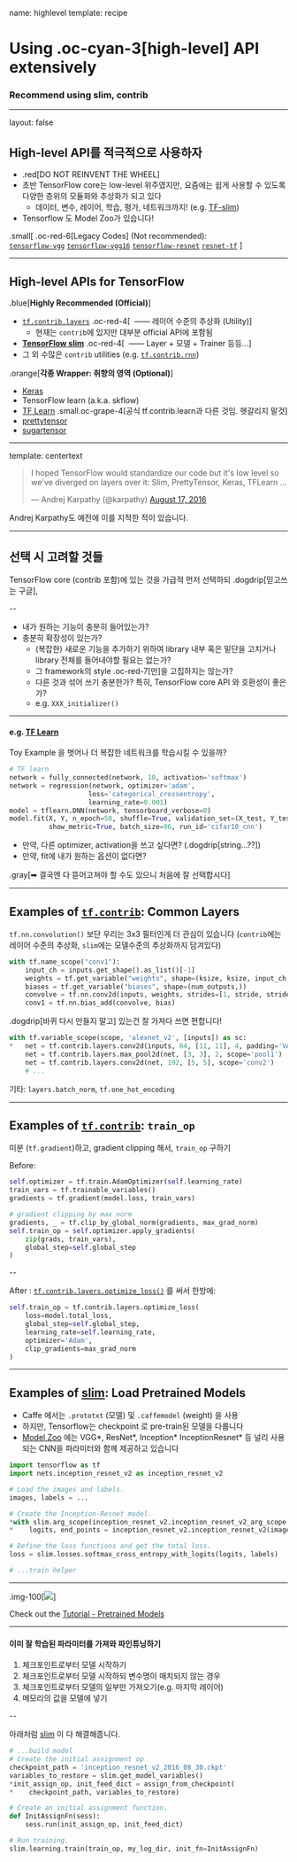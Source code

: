 name: highlevel
template: recipe

# Using .oc-cyan-3[high-level] API extensively

### Recommend using slim, contrib

---

layout: false

## High-level API를 적극적으로 사용하자

- .red[DO NOT REINVENT THE WHEEL]
- 초반 TensorFlow core는 low-level 위주였지만,
  요즘에는 쉽게 사용할 수 있도록 다양한 층위의 모듈화와 추상화가 되고 있다
    - 데이터, 변수, 레이어, 학습, 평가, 네트워크까지! (e.g. [TF-slim](https://github.com/tensorflow/tensorflow/tree/master/tensorflow/contrib/slim))
- Tensorflow 도 Model Zoo가 있습니다!


.small[
.oc-red-6[Legacy Codes] (Not recommended): <br/>
[`tensorflow-vgg`](https://github.com/machrisaa/tensorflow-vgg)
[`tensorflow-vgg16`](https://github.com/ry/tensorflow-vgg16)
[`tensorflow-resnet`](https://github.com/ry/tensorflow-resnet)
[`resnet-tf`](https://github.com/xuyuwei/resnet-tf)
]



---

## High-level APIs for TensorFlow

.blue[**Highly Recommended (Official)**]

- [`tf.contrib.layers`][contrib-layers]
  .oc-red-4[&nbsp;&nbsp;&#x2014;&#x2014; 레이어 수준의 추상화 (Utility)]
    - 현재는 `contrib`에 있지만 대부분 official API에 포함됨
- [**TensorFlow slim**][slim]       .oc-red-4[&nbsp;&nbsp;&#x2014;&#x2014; Layer + 모델 + Trainer 등등...]
- 그 외 수많은 `contrib` utilities (e.g. [`tf.contrib.rnn`][contrib-rnn])

.orange[**각종 Wrapper: 취향의 영역 (Optional)**]

- [Keras][keras]
- TensorFlow learn (a.k.a. skflow)
- [TF Learn][tflearn]  .small.oc-grape-4[공식 tf.contrib.learn과 다른 것임. 헷갈리지 말것]
- [prettytensor]
- [sugartensor]

[contrib]: https://github.com/tensorflow/tensorflow/tree/master/tensorflow/contrib/
[contrib-layers]: https://github.com/tensorflow/tensorflow/tree/master/tensorflow/contrib/layers
[contrib-rnn]: https://github.com/tensorflow/tensorflow/blob/master/tensorflow/contrib/rnn/python/ops/core_rnn.py
[slim]: https://github.com/tensorflow/models/tree/master/slim
[keras]: https://keras.io/
[tflearn]: http://tflearn.org/
[prettytensor]: https://github.com/google/prettytensor
[sugartensor]: https://github.com/buriburisuri/sugartensor



---

template: centertext



<blockquote class="twitter-tweet" data-lang="en"><p lang="en" dir="ltr">I hoped TensorFlow would standardize our code but it&#39;s low level so we&#39;ve diverged on layers over it: Slim, PrettyTensor, Keras, TFLearn ...</p>&mdash; Andrej Karpathy (@karpathy) <a href="https://twitter.com/karpathy/status/765734518594547712">August 17, 2016</a></blockquote>


Andrej Karpathy도 예전에 이를 지적한 적이 있습니다.

---

## 선택 시 고려할 것들

TensorFlow core (contrib 포함)에 있는 것을 가급적 먼저 선택하되
.dogdrip[믿고쓰는 구글],



--

- 내가 원하는 기능이 충분히 들어있는가?
- 충분히 확장성이 있는가?
  - (복잡한) 새로운 기능을 추가하기 위하여 library 내부 혹은 밑단을 고치거나 library 전체를 들어내야할 필요는 없는가?
  -  그 framework의 style .oc-red-7[만]을 고집하지는 않는가?
  - 다른 것과 섞어 쓰기 충분한가? 특히, TensorFlow core API 와 호환성이 좋은가?
  - e.g. `XXX_initializer()`

---

#### e.g. [TF Learn][TFlearn]


Toy Example 을 벗어나 더 복잡한 네트워크를 학습시킬 수 있을까?

```python
# TF learn
network = fully_connected(network, 10, activation='softmax')
network = regression(network, optimizer='adam',
                    loss='categorical_crossentropy',
                    learning_rate=0.001)
model = tflearn.DNN(network, tensorboard_verbose=0)
model.fit(X, Y, n_epoch=50, shuffle=True, validation_set=(X_test, Y_test),
          show_metric=True, batch_size=96, run_id='cifar10_cnn')
```

- 만약, 다른 optimizer, activation을 쓰고 싶다면? (.dogdrip[string...??])
- 만약, fit에 내가 원하는 옵션이 없다면?

.gray[➡ 결국엔 다 뜯어고쳐야 할 수도 있으니 처음에 잘 선택합시다]



---

## Examples of [`tf.contrib`][contrib]: Common Layers

`tf.nn.convolution()` 보단 우리는 3x3 필터인게 더 관심이 있습니다
(`contrib`에는 레이어 수준의 추상화, `slim`에는 모델수준의 추상화까지 담겨있다)

```python
with tf.name_scope("conv1"):
    input_ch = inputs.get_shape().as_list()[-1]
    weights = tf.get_variable("weights", shape=(ksize, ksize, input_ch, num_outputs))
    biases = tf.get_variable("biases", shape=(num_outputs,))
    convolve = tf.nn.conv2d(inputs, weights, strides=[1, stride, stride, 1], padding=padding)
    conv1 = tf.nn.bias_add(convolve, bias)
```

.dogdrip[바퀴 다시 만들지 말고] 있는건 잘 가져다 쓰면 편합니다!

```python
with tf.variable_scope(scope, 'alexnet_v2', [inputs]) as sc:
*   net = tf.contrib.layers.conv2d(inputs, 64, [11, 11], 4, padding='VALID', scope='conv1')
    net = tf.contrib.layers.max_pool2d(net, [3, 3], 2, scope='pool1')
    net = tf.contrib.layers.conv2d(net, 192, [5, 5], scope='conv2')
    # ...
```

기타: `layers.batch_norm`, `tf.one_hot_encoding`






---

## Examples of [`tf.contrib`][contrib]: `train_op`

미분 (`tf.gradient`)하고, gradient clipping 해서, `train_op` 구하기

Before:

```python
self.optimizer = tf.train.AdamOptimizer(self.learning_rate)
train_vars = tf.trainable_variables()
gradients = tf.gradient(model.loss, train_vars)

# gradient clipping by max norm
gradients, _ = tf.clip_by_global_norm(gradients, max_grad_norm)
self.train_op = self.optimizer.apply_gradients(
    zip(grads, train_vars),
    global_step=self.global_step
)
```



--

After :
<span data-balloon-pos="down" data-balloon-break data-balloon="tf.contrib.layers.optimize_loss(&#10; loss,&#10; global_step,&#10; learning_rate,&#10; optimizer,&#10; gradient_noise_scale=None,&#10; gradient_multipliers=None,&#10; clip_gradients=None,&#10; learning_rate_decay_fn=None, &#10; update_ops=None,&#10; variables=None,&#10; name=None,&#10; summaries=None,&#10; colocate_gradients_with_ops=False)">
[`tf.contrib.layers.optimize_loss()`][tf_optimize_loss]
</span>
를 써서 한방에:

[tf_optimize_loss]: https://www.tensorflow.org/api_docs/python/contrib.layers/optimization#optimize_loss

```python
self.train_op = tf.contrib.layers.optimize_loss(
    loss=model.total_loss,
    global_step=self.global_step,
    learning_rate=self.learning_rate,
    optimizer='Adam',
    clip_gradients=max_grad_norm
)
```



---

## Examples of [slim][slim]: Load Pretrained Models

- Caffe 에서는 `.prototxt` (모델) 및 `.caffemodel` (weight) 을 사용
- 하지만, Tensorflow는 checkpoint 로 pre-train된 모델을 다룹니다
- [Model Zoo](https://github.com/tensorflow/models/tree/master/slim#pre-trained-models) 에는 VGG\*, ResNet\*, Inception\* InceptionResnet\* 등 널리 사용되는 CNN을 파라미터와 함께 제공하고 있습니다

```python
import tensorflow as tf
import nets.inception_resnet_v2 as inception_resnet_v2

# Load the images and labels.
images, labels = ...

# Create the Inception-Resnet model.
*with slim.arg_scope(inception_resnet_v2.inception_resnet_v2_arg_scope()):
*    logits, end_points = inception_resnet_v2.inception_resnet_v2(images)

# Define the loss functions and get the total loss.
loss = slim.losses.softmax_cross_entropy_with_logits(logits, labels)

# ...train helper
```



---

.img-100[![](images/tensorflow-model-zoo.png)]

Check out the [Tutorial - Pretrained Models](https://github.com/tensorflow/models/tree/master/slim#pre-trained-models)



---

#### 이미 잘 학습된 파라미터를 가져와 파인튜닝하기


1. 체크포인트로부터 모델 시작하기
2. 체크포인트로부터 모델 시작하되 변수명이 매치되지 않는 경우
3. 체크포인트로부터 모델의 일부만 가져오기(e.g. 마지막 레이어)
4. 메모리의 값을 모델에 넣기

--

아래처럼 [slim](https://github.com/tensorflow/tensorflow/blob/0.12.1/tensorflow/contrib/slim/python/slim/learning.py#L120) 이 다 해결해줍니다.

```python
# ...build model
# Create the initial assignment op
checkpoint_path = 'inception_resnet_v2_2016_08_30.ckpt'
variables_to_restore = slim.get_model_variables()
*init_assign_op, init_feed_dict = assign_from_checkpoint(
*    checkpoint_path, variables_to_restore)

# Create an initial assignment function.
def InitAssignFn(sess):
    sess.run(init_assign_op, init_feed_dict)

# Run training.
slim.learning.train(train_op, my_log_dir, init_fn=InitAssignFn)
```

